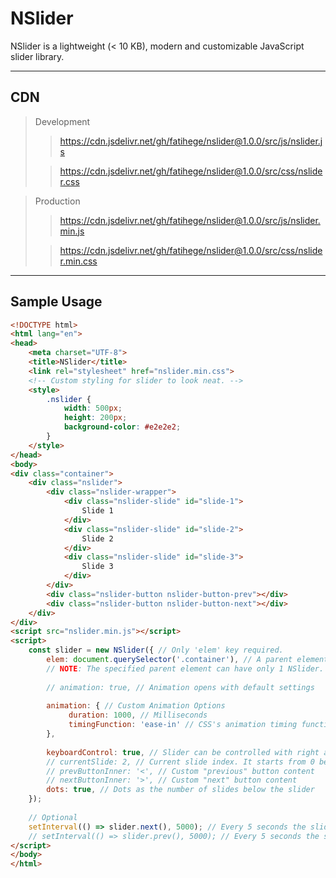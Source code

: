 # NSlider
NSlider is a lightweight (< 10 KB), modern and customizable JavaScript slider library.

---

## CDN

> Development
> > https://cdn.jsdelivr.net/gh/fatihege/nslider@1.0.0/src/js/nslider.js
> 
> > https://cdn.jsdelivr.net/gh/fatihege/nslider@1.0.0/src/css/nslider.css

> Production
> > https://cdn.jsdelivr.net/gh/fatihege/nslider@1.0.0/src/js/nslider.min.js
> 
> > https://cdn.jsdelivr.net/gh/fatihege/nslider@1.0.0/src/css/nslider.min.css


---

## Sample Usage
```html
<!DOCTYPE html>
<html lang="en">
<head>
    <meta charset="UTF-8">
    <title>NSlider</title>
    <link rel="stylesheet" href="nslider.min.css">
    <!-- Custom styling for slider to look neat. -->
    <style>
        .nslider {
            width: 500px;
            height: 200px;
            background-color: #e2e2e2;
        }
    </style>
</head>
<body>
<div class="container">
    <div class="nslider">
        <div class="nslider-wrapper">
            <div class="nslider-slide" id="slide-1">
                Slide 1
            </div>
            <div class="nslider-slide" id="slide-2">
                Slide 2
            </div>
            <div class="nslider-slide" id="slide-3">
                Slide 3
            </div>
        </div>
        <div class="nslider-button nslider-button-prev"></div>
        <div class="nslider-button nslider-button-next"></div>
    </div>
</div>
<script src="nslider.min.js"></script>
<script>
    const slider = new NSlider({ // Only 'elem' key required.
        elem: document.querySelector('.container'), // A parent element of the slider
        // NOTE: The specified parent element can have only 1 NSlider.
        
        // animation: true, // Animation opens with default settings
        
        animation: { // Custom Animation Options
             duration: 1000, // Milliseconds
             timingFunction: 'ease-in' // CSS's animation timing functions
        },
        
        keyboardControl: true, // Slider can be controlled with right and left arrows
        // currentSlide: 2, // Current slide index. It starts from 0 because it is in array logic
        // prevButtonInner: '<', // Custom "previous" button content
        // nextButtonInner: '>', // Custom "next" button content
        dots: true, // Dots as the number of slides below the slider
    });
    
    // Optional
    setInterval(() => slider.next(), 5000); // Every 5 seconds the slider automatically moves to the next slide
    // setInterval(() => slider.prev(), 5000); // Every 5 seconds the slider automatically moves to the previous slide
</script>
</body>
</html>
```
